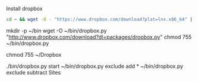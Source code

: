 Install dropbox

```bash
cd ~ && wget -O - "https://www.dropbox.com/download?plat=lnx.x86_64" | tar xzf -
```

mkdir -p ~/bin
wget -O ~/bin/dropbox.py "http://www.dropbox.com/download?dl=packages/dropbox.py"
chmod 755 ~/bin/dropbox.py

chmod 755 ~/Dropbox


./bin/dropbox.py start
~/bin/dropbox.py exclude add *
~/bin/dropbox.py exclude subtract Sites
